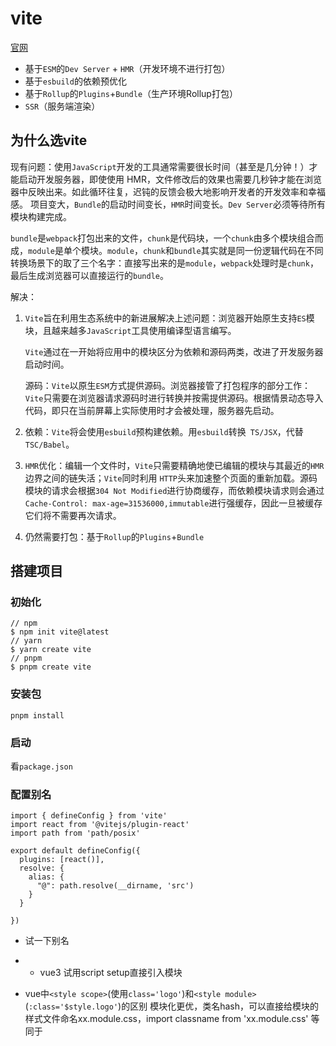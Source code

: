 # vite
[官网](https://vitejs.cn/)
- 基于`` ESM ``的`` Dev Server `` + `` HMR ``（开发环境不进行打包）
- 基于`` esbuild ``的依赖预优化
- 基于`` Rollup ``的`` Plugins ``+`` Bundle ``（生产环境Rollup打包）
- `` SSR ``（服务端渲染）
## 为什么选vite
现有问题：使用`` JavaScript ``开发的工具通常需要很长时间（甚至是几分钟！）才能启动开发服务器，即使使用 HMR，文件修改后的效果也需要几秒钟才能在浏览器中反映出来。如此循环往复，迟钝的反馈会极大地影响开发者的开发效率和幸福感。
项目变大，`` Bundle ``的启动时间变长，`` HMR ``时间变长。`` Dev Server ``必须等待所有模块构建完成。

`` bundle ``是`` webpack ``打包出来的文件，`` chunk ``是代码块，一个`` chunk ``由多个模块组合而成，`` module ``是单个模块。`` module ``，`` chunk ``和`` bundle ``其实就是同一份逻辑代码在不同转换场景下的取了三个名字：直接写出来的是`` module ``，`` webpack ``处理时是`` chunk ``，最后生成浏览器可以直接运行的`` bundle ``。

解决：
1. `` Vite ``旨在利用生态系统中的新进展解决上述问题：浏览器开始原生支持`` ES ``模块，且越来越多`` JavaScript ``工具使用编译型语言编写。

    `` Vite ``通过在一开始将应用中的模块区分为依赖和源码两类，改进了开发服务器启动时间。

    源码：`` Vite ``以原生`` ESM ``方式提供源码。浏览器接管了打包程序的部分工作：`` Vite ``只需要在浏览器请求源码时进行转换并按需提供源码。根据情景动态导入代码，即只在当前屏幕上实际使用时才会被处理，服务器先启动。

2. 依赖：`` Vite ``将会使用`` esbuild ``预构建依赖。用`` esbuild ``转换`` TS/JSX``，代替`` TSC/Babel``。
3. `` HMR ``优化：编辑一个文件时，`` Vite ``只需要精确地使已编辑的模块与其最近的`` HMR ``边界之间的链失活；`` Vite ``同时利用 `` HTTP ``头来加速整个页面的重新加载。源码模块的请求会根据`` 304 Not Modified ``进行协商缓存，而依赖模块请求则会通过`` Cache-Control: max-age=31536000,immutable ``进行强缓存，因此一旦被缓存它们将不需要再次请求。
4. 仍然需要打包：基于`` Rollup ``的`` Plugins ``+`` Bundle ``



## 搭建项目
### 初始化
```
// npm
$ npm init vite@latest
// yarn
$ yarn create vite
// pnpm
$ pnpm create vite
```
### 安装包
``` pnpm install ```
### 启动
看`` package.json ``

### 配置别名
```
import { defineConfig } from 'vite'
import react from '@vitejs/plugin-react'
import path from 'path/posix'

export default defineConfig({
  plugins: [react()],
  resolve: {
    alias: {
      "@": path.resolve(__dirname, 'src')
    }
  }
  
})
```



- 试一下别名
- - vue3 试用script setup直接引入模块
- vue中`` <style scope> ``(使用`` class='logo' ``)和`` <style module> ``(`` :class='$style.logo' ``)的区别
    模块化更优，类名hash，可以直接给模块的样式文件命名xx.module.css，import classname from 'xx.module.css' 等同于<style module>；scope会给元素加data-v
    

- npm i -D sass，不需要配loader，由插件来实现
- <style lang='scss'> 
- post-css用来加前缀，直接配置postcss.config.js即可直接生效，npm i autoprefixer -D
- ```
    module.exports = {
      plugins: [require('autoprefixer')]
    }
- ```
- 用flex测试一下
- ts: <script lang='ts'>，可以在tsconfig.json中加配置
- 代理：vite.config.js
  ```
    export default{
      server:{
        proxy: {
          '/api':{
            target: 'xxx',
            changeOrigin: true,
            rewrite:path => path.replace(/^\/api/, '')
          }
        }
      }
    }
  ```

  - mock 